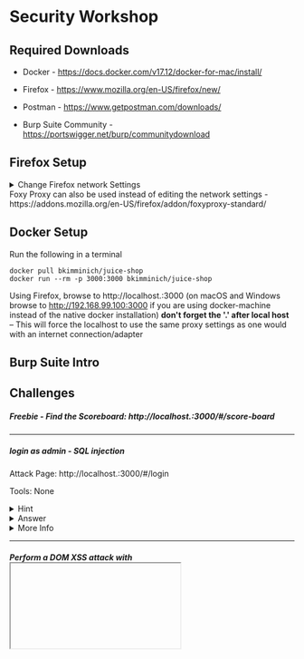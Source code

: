 # Security Workshop

## Required Downloads
* Docker - https://docs.docker.com/v17.12/docker-for-mac/install/

* Firefox - https://www.mozilla.org/en-US/firefox/new/

* Postman - https://www.getpostman.com/downloads/

* Burp Suite Community - https://portswigger.net/burp/communitydownload

## Firefox Setup

<details><summary>Change Firefox network Settings</summary>
<p>
1. Open Firefox's Preferences 
 
 ![image](https://user-images.githubusercontent.com/40209642/69169586-d826c800-0ab5-11ea-94df-35483161338c.png)
 
2. Search 'proxy' and change to settings to the following:

- HTTP Proxy: 127.0.0.1

- port 8080

- check 'Use this proxy server for all protocols'

![image](https://user-images.githubusercontent.com/40209642/69174413-0230b800-0abf-11ea-99c4-6d7294394dd0.png)


3. Open burp → Select Temp project → Next → Start Burp

4. In Burp, click → Proxy → Intercept

5. In the Intercept section, turn Intercept off by clicking the button

![image](https://user-images.githubusercontent.com/40209642/69174547-46bc5380-0abf-11ea-87c6-d7069e0b9204.png)

</p>
</details>
Foxy Proxy can also be used instead of editing the network settings - https://addons.mozilla.org/en-US/firefox/addon/foxyproxy-standard/

## Docker Setup

Run the following in a terminal 

`docker pull bkimminich/juice-shop` <br/>
`docker run --rm -p 3000:3000 bkimminich/juice-shop`

Using Firefox, browse to http://localhost.:3000 (on macOS and Windows browse to http://192.168.99.100:3000 if you are using docker-machine instead of the native docker installation) **don't forget the '.' after local host** – This will force the localhost to use the same proxy settings as one would with an internet connection/adapter

## Burp Suite Intro


## Challenges

##### Freebie - Find the Scoreboard: http://localhost.:3000/#/score-board

------------



##### login as admin - SQL injection
Attack Page: http://localhost.:3000/#/login

Tools: None

<details><summary>Hint</summary>
<p>
Use a SQL injection on the UN field any anything in the password field

SQL injection cheetsheet: https://pentestlab.blog/2012/12/24/sql-injection-authentication-bypass-cheat-sheet/
</p>
</details>

<details><summary>Answer</summary>
<p>
Possible answers

admin' or '1'='1'--

' or 1=1/*

' or 1=1;--

Logout and login as Bender

UN: ' or 1=1 and email like('%bender%');--

PW: Anything will work
</p>
</details>

<details><summary>More Info</summary>
<p>
 
**Explanation**

The application is vulnerable to injection attacks (see OWASP Top 10: A1). Data entered by the user is integrated 1:1 in an SQL command that is otherwise constant. The statement can then be amended/extended as appropriate. The Administrator is the first to appear in the selection list and is therefore logged on.


**Lessons Learned**

User input should always be subject to a sanitizing or validation process on the server side before being processed. Because this case deals with an SQL injection, input data should be adjusted server side by interpretable SQL symbols and instructions. Established functions should be used for this not in-house developments (e.g. self-generated RegEx), because this cannot ensure that all cases have been taken into consideration.

**Prevention**

Use Prepared statements instead of dynamic SQL

- https://cheatsheetseries.owasp.org/cheatsheets/Injection_Prevention_Cheat_Sheet.html#remediation

- https://en.wikipedia.org/wiki/Prepared_statement

**News**

“Hackers sentenced for SQL injections that cost $300 million” 

https://nakedsecurity.sophos.com/2018/02/19/hackers-sentenced-for-sql-injections-that-cost-300-million/
</p>
</details>

------------
##### Perform a DOM XSS attack with <iframe src="javascript:alert(`xss`)">
Attack Page: http://localhost.:3000/#/search
 
Tools: None
<details><summary>Hint</summary>
<p>
The code needs to to be pasted into an input field
</p>
</details>

<details><summary>Answer</summary>
<p>
Click search and paste <iframe src="javascript:alert(`xss`)"> in search field

Press Enter/Search
</p>
</details>

<details><summary>More Info</summary>
<p>
 
**Explanation**

The application is vulnerable for DOM XSS because user input is returned 1:1 by the application just as the user entered it.

**Lessons learned**

'How To Prevent DOM XSS

The primary rule that you must follow to prevent DOM XSS is: sanitize all untrusted data, even if it is only used in client-side scripts. If you have to use user input on your page, always use it in the text context, never as HTML tags or any other potential code.

Avoid methods such as `document.innerHTML` and instead use safer functions, for example, `document.innerText` and `document.textContent`. If you can, entirely avoid using user input, especially if it affects DOM elements such as the `document.url`, the `document.location`, or the `document.referrer`.

Also, keep in mind that DOM XSS and other types of XSS are not mutually exclusive. Your application can be vulnerable to both reflected/stored XSS and DOM XSS. The good news is that if user input is handled properly at the foundation level (e.g. your framework), you should be able to mitigate all XSS vulnerabilities.'

https://www.acunetix.com/blog/web-security-zone/how-to-prevent-dom-based-cross-site-scripting/

**News**

"Hackers exploit cross-site scripting vulnerability in WordPress plugin to attack Mailgun site” https://www.computing.co.uk/ctg/news/3074027/hackers-exploit-cross-site-scripting-vulnerability-in-wordpress-plugin-to-attack-mailgun-site
</p>
</details>


------------

##### Give a devastating zero-star feedback to the store. 
Requirements:
- Use the admin account (perfrom the SQLi)
- Attack page page: http://localhost.:3000/#/contact
- Tools: Burp (turn intercept on)

<details><summary>Hint</summary>
<p>
1. Navigate to the contact page
 
2. Open Burp and turn 'Intercept' to ON

3. view the request

</p>
</details>

<details><summary>Answer</summary>
<p>
Change request from:

`{"UserId":1,"captchaId":21,"captcha":"9","comment":"this juice is grossssss","rating":1}`

TO (rating was changed from 1 to 0)

`{"UserId":1,"captchaId":21,"captcha":"9","comment":"this juice is grossssss","rating":0}`
 
</p>
</details>

<details><summary>More Info</summary>
<p>
 
**Lessons Learned:**

The user rating is not being checked on the backend. It should be checking for a rating between 1-5.
</p>
</details>

------------

##### Post some feedback in another users name

Requirements
- login to the admin account using SQLi

Attack Page:  http://localhost.:3000/#/contact

Tools: Burp (turn intercept on)

<details><summary>Hint</summary>
<p>
Navigate to the contact page

Open Burp and turn 'Intercept' to ON

view the request
</p>
</details>

<details><summary>Answer</summary>
<p>
Change request from:

`{"UserId":16,"captchaId":14,"captcha":"21","comment":"test","rating":1}`

(change the userid)

`{"UserId":2,"captchaId":14,"captcha":"21","comment":"test","rating":1}`
</p>
</details>

<details><summary>More Info</summary>
<p>
 
**Lessons Learned**

The user does have a valid account but should not be able to access another users information.

"Insecure Direct Object References occur when an application provides direct access to objects based on user-supplied input. As a result of this vulnerability attackers can bypass authorization and access resources in the system directly, for example database records or files.

https://www.owasp.org/index.php/Testing_for_Insecure_Direct_Object_References_(OTG-AUTHZ-004)

**Prevention:**

The application should perform an access control check to ensure the user is authorized for the request object or service

**News**

https://krebsonsecurity.com/2018/04/panerabread-com-leaks-millions-of-customer-records/

"some of the customer records include unique identifiers that increment by one for each new record, making it potentially simple for someone to scrape all available customer accounts. The format of the database also lets anyone search for customers via a variety of data points, including by phone number.”
</p>
</details>


------------

##### Place an order that makes you rich

Attack Page: Follow the purchase flow (add an item to the basket)

Tools: Burp

<details><summary>Hint</summary>
<p>
1. Open Burp and turn ‘Intercept’ to ON
 
2. add an item(s) to your basket 

3. View the requests

NOTE: this is a bit tricky – it has to do with how many you are buying… or how many they are giving you

</p>
</details>

<details><summary>Answer</summary>
<p>
Change the request from

`{"ProductId":24,"BasketId":"6","quantity":10}`

to

`{"ProductId":24,"BasketId":"6","quantity":-100}`

click forward and check your basket

</p>
</details>

<details><summary>More Info</summary>
<p>
 
**Prevention**

Validate the the quality is a reasonable positive number

**Story**

Shuttle company
</p>
</details>

Try The Challenge again with postman
<details><summary>Postman</summary>
<p>
1.Log in as any user.
 
2. Put at least one item into your shopping basket.

3. Note that reducing the quantity of a basket item below 1 is not possible via the UI

4. When changing the quantity via the UI, you will notice PUT requests to http://localhost:3000/api/BasketItems/{id} in the 5. Network tab of your DevTools

5. Memorize the `{id}` of any item in your basket

6. Copy your `Authorization` header from any HTTP request submitted via browser.

7. Submit a `PUT` request to http://localhost:3000/api/BasketItems/{id} replacing `{id}` with the memorized number from 5. and with:

`{"quantity": -100}` as body,

`application/json` as `Content-Type`

and `Bearer ?` as `Authorization` header, replacing the `?` with the token you copied from the browser.
Dev Tools View

![image](https://user-images.githubusercontent.com/40209642/69178896-c6e6b700-0ac7-11ea-9888-906783d2c265.png)


Postman

![image](https://user-images.githubusercontent.com/40209642/69178995-f1387480-0ac7-11ea-961d-5dff143f8ed1.png)


Authorization Tab
![image](https://user-images.githubusercontent.com/40209642/69179053-1331f700-0ac8-11ea-8d15-47d9a09c2607.png)



</p>
</details>
------------

##### View another user's shopping basket

1. Add a few items to your basket 

2. go to http://localhost.:3000/#/basket 


<details><summary>Hint</summary>
<p>
Check out the storage tab

</p>
</details>

<details><summary>Answer</summary>
<p>
in ‘Session Storage’ change the ‘bid’ value to a lower number (if this were a real app you could also change it to a higher number)
</p>
</details>

<details><summary>More Info</summary>
<p>
 
**Lessons Learned**

The user does have a valid account but should not be able to access another users basket

“Insecure Direct Object References occur when an application provides direct access to objects based on user-supplied input. As a result of this vulnerability attackers can bypass authorization and access resources in the system directly, for example database records or files.

-https://www.owasp.org/index.php/Testing_for_Insecure_Direct_Object_References_(OTG-AUTHZ-004)

**Prevention**

The application should perform an access control check to ensure the user is authorized for the request object or service

**News**

https://krebsonsecurity.com/2018/04/panerabread-com-leaks-millions-of-customer-records/

“some of the customer records include unique identifiers that increment by one for each new record, making it potentially simple for someone to scrape all available customer accounts. The format of the database also lets anyone search for customers via a variety of data points, including by phone number.”
</p>
</details>


